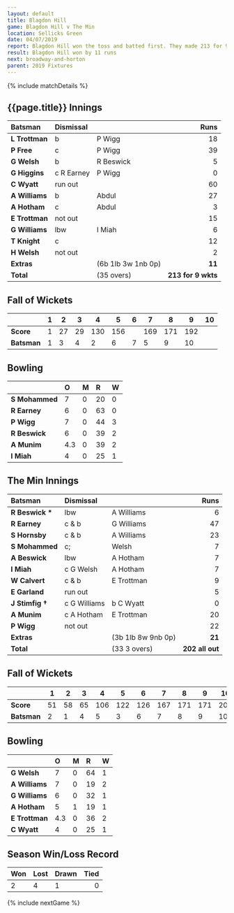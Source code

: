 ```yaml
---
layout: default
title: Blagdon Hill
game: Blagdon Hill v The Min
location: Sellicks Green
date: 04/07/2019
report: Blagdon Hill won the toss and batted first. They made 213 for 9 wkts in 35 overs. The Min replied with 202 all out in 33.3 overs
result: Blagdon Hill won by 11 runs
next: broadway-and-horton
parent: 2019 Fixtures
---
```


{% include matchDetails %}

## {{page.title}} Innings

| Batsman | Dismissal | | Runs |
|:---|:---|---|---:|
| **L Trottman** | b | P Wigg | 18 |
| **P Free** | c | P Wigg | 39 |
| **G Welsh** | b | R Beswick | 5 |
| **G Higgins** | c R Earney | P Wigg | 0 |
| **C Wyatt** | run out | | 60 |
| **A Williams** | b | Abdul | 27 |
| **A Hotham** | c | Abdul | 3 |
| **E Trottman** | not out | | 15 |
| **G Williams** | lbw | I Miah | 6 |
| **T Knight** | c	| 	| 12 |
| **H Welsh** | not out | | 2 |
| **Extras** | | (6b 1lb 3w 1nb 0p) | **11** |
| **Total** | | (35 overs) | **213 for 9 wkts** |

## Fall of Wickets

| | 1 | 2 | 3 | 4 | 5 | 6 | 7 | 8 | 9 | 10 |
|---|---|---|---|---|---|---|---|---|---|---|
| **Score** | 1 | 27 | 29 | 130 | 156 | | 169 | 171 | 192 | |
| **Batsman** | 1 | 3 | 4 | 2 | 6 | 7 | 5 | 9 | 10 | |

## Bowling

| | O | M | R | W |
|---|:---|:---|:---|:---|
| **S Mohammed** | 7 | 0 | 20 | 0 |
| **R Earney** | 6 | 0 | 63 | 0 |
| **P Wigg** | 7 | 0 | 44 | 3 |
| **R Beswick** | 6 | 0 | 39 | 2 |
| **A Munim** | 4.3 | 0 | 39 | 2 |
| **I Miah** | 4 | 0 | 25 | 1 |

## The Min Innings

| Batsman | Dismissal | | Runs |
|:---|:---|---|---:|
| **R Beswick &#42;** | lbw | A Williams | 6 |
| **R Earney** | c & b | G Williams | 47 |
| **S Hornsby** | c & b | A Williams | 23 |
| **S Mohammed** | c; | Welsh | 7 |
| **A Beswick** | lbw | A Hotham | 7 |
| **I Miah** | c G Welsh | A Hotham | 7 |
| **W Calvert** | c & b | E Trottman | 9 |
| **E Garland** | run out | | 5 |
| **J Stimfig &#8224;** | c G Williams | b C Wyatt | 0 |
| **A Munim** | c A Hotham | E Trottman | 20 |
| **P Wigg** | not out |  | 22 |	 
| **Extras** | | (3b 1lb 8w 9nb 0p) | **21** |
| **Total** | | (33 3 overs) | **202 all out** |

## Fall of Wickets

| | 1 | 2 | 3 | 4 | 5 | 6 | 7 | 8 | 9 | 10 |
|---|---|---|---|---|---|---|---|---|---|---|
| **Score** | 51 | 58 | 65 | 106 | 122 | 126 | 167 | 171 | 171 | 202 |
| **Batsman** | 2 | 1 | 4 | 5 | 3 | 6 | 7 | 8 | 9 | 10 |

## Bowling

| | O | M | R | W |
|---|:---|:---|:---|:---|
| **G Welsh** | 7 | 0 | 64 | 1 |
| **A Williams** | 7 | 0 | 19 | 2 |
| **G Williams** | 6 | 0 | 32 | 1 |
| **A Hotham** | 5 | 1 | 19 | 1 |
| **E Trottman** | 4.3 | 0 | 36 | 2 |
| **C Wyatt** | 4 | 0 | 25 | 1 |

## Season Win/Loss Record

| Won | Lost | Drawn | Tied |
|:---|:---|:---|---:|
| 2 | 4 | 1 | 0 |

{% include nextGame %}